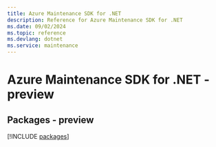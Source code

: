 ```yaml
---
title: Azure Maintenance SDK for .NET
description: Reference for Azure Maintenance SDK for .NET
ms.date: 09/02/2024
ms.topic: reference
ms.devlang: dotnet
ms.service: maintenance
---
```

# Azure Maintenance SDK for .NET - preview
## Packages - preview
[!INCLUDE [packages](maintenance-index.md)]